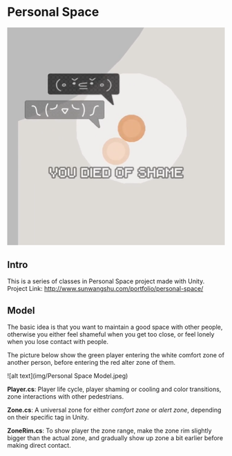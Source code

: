 # Personal Space
![alt text](img/tb2.png)

## Intro
This is a series of classes in Personal Space project made with Unity.
Project Link: http://www.sunwangshu.com/portfolio/personal-space/

## Model
The basic idea is that you want to maintain a good space with other people, otherwise you either feel shameful when you get too close, or feel lonely when you lose contact with people.

The picture below show the green player entering the white comfort zone of another person, before entering the red alter zone of them.

![alt text](img/Personal Space Model.jpeg)

**Player.cs**: Player life cycle, player shaming or cooling and color transitions, zone interactions with other pedestrians.

**Zone.cs**: A universal zone for either *comfort zone* or *alert zone*, depending on their specific tag in Unity.

**ZoneRim.cs**: To show player the zone range, make the zone rim slightly bigger than the actual zone, and gradually show up zone a bit earlier before making direct contact.
